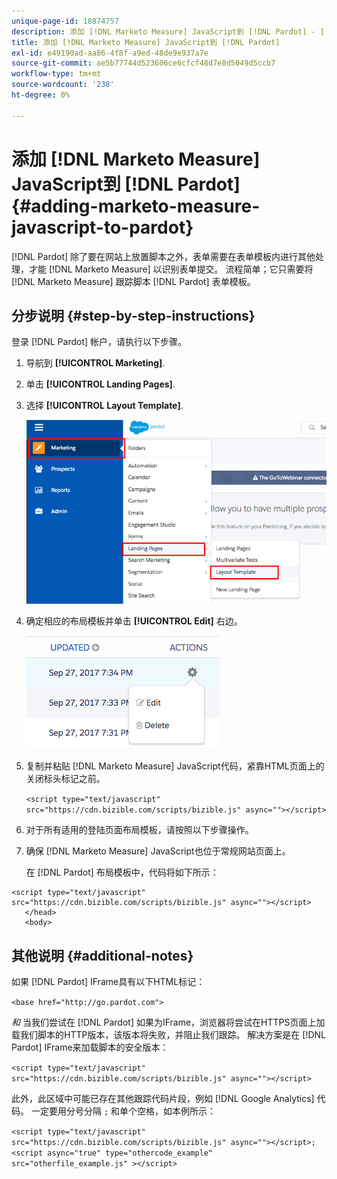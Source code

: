 ```yaml
---
unique-page-id: 18874757
description: 添加 [!DNL Marketo Measure] JavaScript到 [!DNL Pardot] - [!DNL Marketo Measure]  — 产品文档
title: 添加 [!DNL Marketo Measure] JavaScript到 [!DNL Pardot]
exl-id: e49190ad-aa86-4f8f-a9ed-48de9e937a7e
source-git-commit: ae5b77744d523606ce6cfcf48d7e8d5049d5ccb7
workflow-type: tm+mt
source-wordcount: '238'
ht-degree: 0%

---
```


# 添加 [!DNL Marketo Measure] JavaScript到 [!DNL Pardot] {#adding-marketo-measure-javascript-to-pardot}

[!DNL Pardot] 除了要在网站上放置脚本之外，表单需要在表单模板内进行其他处理，才能 [!DNL Marketo Measure] 以识别表单提交。 流程简单；它只需要将 [!DNL Marketo Measure] 跟踪脚本 [!DNL Pardot] 表单模板。

## 分步说明 {#step-by-step-instructions}

登录 [!DNL Pardot] 帐户，请执行以下步骤。

1. 导航到 **[!UICONTROL Marketing]**.

1. 单击 **[!UICONTROL Landing Pages]**.

1. 选择 **[!UICONTROL Layout Template]**.

   ![](assets/1-3.png)

1. 确定相应的布局模板并单击 **[!UICONTROL Edit]** 右边。

   ![](assets/2-1.png)

1. 复制并粘贴 [!DNL Marketo Measure] JavaScript代码，紧靠HTML页面上的关闭标头标记之前。

   `<script type="text/javascript" src="https://cdn.bizible.com/scripts/bizible.js" async=""></script>`

1. 对于所有适用的登陆页面布局模板，请按照以下步骤操作。

1. 确保 [!DNL Marketo Measure] JavaScript也位于常规网站页面上。

   在 [!DNL Pardot] 布局模板中，代码将如下所示：

```text
<script type="text/javascript" src="https://cdn.bizible.com/scripts/bizible.js" async=""></script>
   </head>
   <body>
```

## 其他说明 {#additional-notes}

如果 [!DNL Pardot] IFrame具有以下HTML标记：

`<base href="http://go.pardot.com">`

_和_ 当我们尝试在 [!DNL Pardot] 如果为IFrame，浏览器将尝试在HTTPS页面上加载我们脚本的HTTP版本，该版本将失败，并阻止我们跟踪。 解决方案是在 [!DNL Pardot] IFrame来加载脚本的安全版本：

`<script type="text/javascript" src="https://cdn.bizible.com/scripts/bizible.js" async=""></script>`

此外，此区域中可能已存在其他跟踪代码片段，例如 [!DNL Google Analytics] 代码。 一定要用分号分隔 `;` 和单个空格，如本例所示：

`<script type="text/javascript" src="https://cdn.bizible.com/scripts/bizible.js" async=""></script>; <script async="true" type="othercode_example" src="otherfile_example.js" ></script>`
